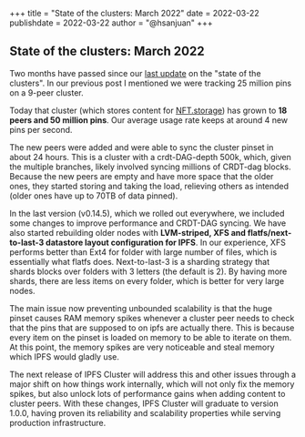 +++
title = "State of the clusters: March 2022"
date = 2022-03-22
publishdate = 2022-03-22
author = "@hsanjuan"
+++

## State of the clusters: March 2022

Two months have passed since our [last update](../state-of-the-clusters-jan-2022/)
on the "state of the clusters". In our previous post I mentioned we were
tracking 25 million pins on a 9-peer cluster.

Today that cluster (which stores content for
[NFT.storage](https://nft.storage)) has grown to **18 peers and 50 million
pins**. Our average usage rate keeps at around 4 new pins per second.

The new peers were added and were able to sync the cluster pinset in about 24
hours. This is a cluster with a crdt-DAG-depth 500k, which, given the multiple
branches, likely involved syncing millions of CRDT-dag blocks. Because the new
peers are empty and have more space that the older ones, they started storing
and taking the load, relieving others as intended (older ones have up to 70TB
of data pinned).

In the last version (v0.14.5), which we rolled out everywhere, we included
some changes to improve performance and CRDT-DAG syncing. We have also started
rebuilding older nodes with **LVM-striped, XFS and flatfs/next-to-last-3
datastore layout configuration for IPFS**. In our experience, XFS performs
better than Ext4 for folder with large number of files, which is essentially
what flatfs does. Next-to-last-3 is a sharding strategy that shards blocks
over folders with 3 letters (the default is 2). By having more shards, there
are less items on every folder, which is better for very large nodes.

The main issue now preventing unbounded scalability is that the huge pinset
causes RAM memory spikes whenever a cluster peer needs to check that the pins
that are supposed to on ipfs are actually there. This is because every item on
the pinset is loaded on memory to be able to iterate on them. At this point,
the memory spikes are very noticeable and steal memory which IPFS would gladly
use.

The next release of IPFS Cluster will address this and other issues through a
major shift on how things work internally, which will not only fix the memory
spikes, but also unlock lots of performance gains when adding content to
cluster peers. With these changes, IPFS Cluster will graduate to
version 1.0.0, having proven its reliability and scalability properties while
serving production infrastructure.
